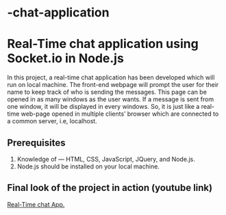 # -chat-application
# Real-Time chat application using Socket.io in Node.js

In this project, a real-time chat application has been developed which will run on local machine.
The front-end webpage will prompt the user for their name to keep track of who is sending the messages. 
This page can be opened in as many windows as the user wants. If a message is sent from one window, it will be displayed in every windows. 
So, it is just like a real-time web-page opened in multiple clients’ browser which are connected to a common server, i.e, localhost.

## Prerequisites

1. Knowledge of — HTML, CSS, JavaScript, JQuery, and Node.js.
2. Node.js should be installed on your local machine.

## Final look of the project in action (youtube link)

[Real-Time chat App.](https://youtu.be/1iQGoenm0ug)
